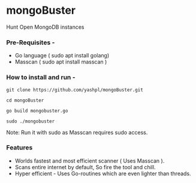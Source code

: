 # mongoBuster
Hunt Open MongoDB instances

### Pre-Requisites - 

* Go language ( sudo apt install golang)
* Masscan ( sudo apt install masscan )

### How to install and run - 

```
git clone https://github.com/yashpl/mongoBuster.git

cd mongoBuster

go build mongobuster.go

sudo ./mongobuster
```

Note: Run it with sudo as Masscan requires sudo access.

### Features

* Worlds fastest and most efficient scanner ( Uses Masscan ).
* Scans entire internet by default, So fire the tool and chill.
* Hyper efficient - Uses Go-routines which are even lighter than threads.
